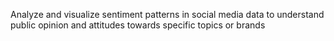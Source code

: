 Analyze and visualize sentiment patterns in social media data to understand public opinion and attitudes towards specific topics or brands  
